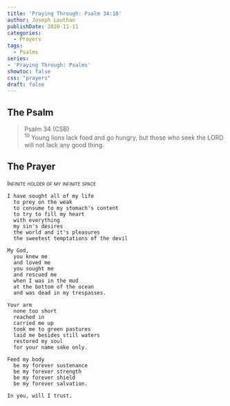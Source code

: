 ```yaml
---
title: 'Praying Through: Psalm 34:10'
author: Joseph Louthan
publishDate: 2020-11-11
categories:
  - Prayers
tags:
  - Psalms
series:
- 'Praying Through: Psalms'
showtoc: false
css: "prayers"
draft: false
---
```

## The Psalm

>Psalm 34 (CSB)  
><sup>10</sup> Young lions lack food and go hungry, but those who seek the LORD will not lack any good thing. 

## The Prayer

<div style="font-variant: small-caps;">
Infinite holder of my infinite space
</div>

```text
I have sought all of my life
  to prey on the weak
  to consume to my stomach's content
  to try to fill my heart
  with everything
  my sin's desires
  the world and it's pleasures
  the sweetest temptations of the devil

My God,
  you knew me
  and loved me
  you sought me
  and rescued me
  when I was in the mud
  at the bottom of the ocean
  and was dead in my trespasses.

Your arm
  none too short
  reached in
  carried me up
  took me to green pastures
  laid me besides still waters
  restored my soul
  for your name sake only.

Feed my body
  be my forever sustenance
  be my forever strength
  be my forever shield
  be my forever salvation.

In you, will I trust.
```

